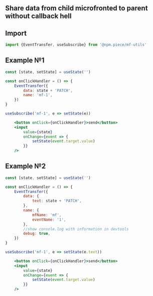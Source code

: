 <div style='display: flex;align-items: center;justify-content: center'>
<img src='https://svgshare.com/i/jfX.svg' alt=''/>
</div> 

## Share data from child microfronted to parent without callback hell

## Import

```javascript
import {EventTransfer, useSubscribe} from '@npm.piece/mf-utils'
```

## Example №1

```javascript
const [state, setState] = useState('')

const onClickHandler = () => {
    EventTransfer({
        data: state + 'PATCH',
        name: 'mf-1',
    })
}

useSubscribe('mf-1', e => setState(e))
```

```jsx
    <button onClick={onClickHandler}>send</button>
    <input
        value={state}
        onChange={event => {
            setState(event.target.value)
        }}
    />
```

## Example №2

```javascript
const [state, setState] = useState('')

const onClickHandler = () => {
    EventTransfer({
        data: {
            text: state + 'PATCH',
        },
        name: {
            mfName: 'mf',
            eventName: '1',
        },
        //show console.log with information in devtools
        debug: true,
    })
}

useSubscribe('mf-1', e => setState(e.text))
```

```jsx
    <button onClick={onClickHandler}>send</button>
    <input
        value={state}
        onChange={event => {
            setState(event.target.value)
        }}
    />
```

